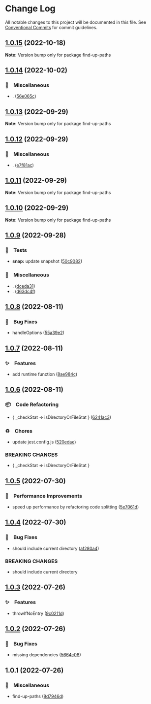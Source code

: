 # Change Log

All notable changes to this project will be documented in this file.
See [Conventional Commits](https://conventionalcommits.org) for commit guidelines.

## [1.0.15](https://github.com/bluelovers/ws-iconv/compare/find-up-paths@1.0.14...find-up-paths@1.0.15) (2022-10-18)

**Note:** Version bump only for package find-up-paths





## [1.0.14](https://github.com/bluelovers/ws-iconv/compare/find-up-paths@1.0.13...find-up-paths@1.0.14) (2022-10-02)



### 🔖　Miscellaneous

* . ([56e065c](https://github.com/bluelovers/ws-iconv/commit/56e065ce78a0e784397851ec6fb47baf3fb5963a))



## [1.0.13](https://github.com/bluelovers/ws-iconv/compare/find-up-paths@1.0.12...find-up-paths@1.0.13) (2022-09-29)

**Note:** Version bump only for package find-up-paths





## [1.0.12](https://github.com/bluelovers/ws-iconv/compare/find-up-paths@1.0.11...find-up-paths@1.0.12) (2022-09-29)



### 🔖　Miscellaneous

* . ([e7f81ac](https://github.com/bluelovers/ws-iconv/commit/e7f81acfe8c1a40cd6e9092b4bcf7b32ed92c062))



## [1.0.11](https://github.com/bluelovers/ws-iconv/compare/find-up-paths@1.0.10...find-up-paths@1.0.11) (2022-09-29)

**Note:** Version bump only for package find-up-paths





## [1.0.10](https://github.com/bluelovers/ws-iconv/compare/find-up-paths@1.0.9...find-up-paths@1.0.10) (2022-09-29)

**Note:** Version bump only for package find-up-paths





## [1.0.9](https://github.com/bluelovers/ws-iconv/compare/find-up-paths@1.0.8...find-up-paths@1.0.9) (2022-09-28)



### 🚨　Tests

* **snap:** update snapshot ([50c9082](https://github.com/bluelovers/ws-iconv/commit/50c90823b7b65aa3f10f14b771327e81f0905f6e))


### 🔖　Miscellaneous

* . ([dceda31](https://github.com/bluelovers/ws-iconv/commit/dceda31798222a650c62f9bd688b9fa55b915cc7))
* . ([d63dc4f](https://github.com/bluelovers/ws-iconv/commit/d63dc4f45321ac9d9f2811a1565ade6aaff0ffe1))



## [1.0.8](https://github.com/bluelovers/ws-iconv/compare/find-up-paths@1.0.7...find-up-paths@1.0.8) (2022-08-11)


### 🐛　Bug Fixes

* handleOptions ([55a39e2](https://github.com/bluelovers/ws-iconv/commit/55a39e2c92584c0fc107e45e3e75d3a09b0901fd))





## [1.0.7](https://github.com/bluelovers/ws-iconv/compare/find-up-paths@1.0.6...find-up-paths@1.0.7) (2022-08-11)


### ✨　Features

* add runtime function ([8ae984c](https://github.com/bluelovers/ws-iconv/commit/8ae984c30d770fe6d0c264644f42398abfd48173))





## [1.0.6](https://github.com/bluelovers/ws-iconv/compare/find-up-paths@1.0.5...find-up-paths@1.0.6) (2022-08-11)


### 📦　Code Refactoring

* { _checkStat => isDirectoryOrFileStat } ([6241ac3](https://github.com/bluelovers/ws-iconv/commit/6241ac379e3dbb6a054f64cfd677613d3d82b0ef))


### ♻️　Chores

* update jest.config.js ([520edae](https://github.com/bluelovers/ws-iconv/commit/520edae6273f468fb194a76486b80432b4d69758))


### BREAKING CHANGES

* { _checkStat => isDirectoryOrFileStat }





## [1.0.5](https://github.com/bluelovers/ws-iconv/compare/find-up-paths@1.0.4...find-up-paths@1.0.5) (2022-07-30)


### 🚀　Performance Improvements

* speed up performance by refactoring code splitting ([5e7061d](https://github.com/bluelovers/ws-iconv/commit/5e7061d8f0e2a451cbec262fd7a66acaa8bfe1a8))





## [1.0.4](https://github.com/bluelovers/ws-iconv/compare/find-up-paths@1.0.3...find-up-paths@1.0.4) (2022-07-30)


### 🐛　Bug Fixes

* should include current directory ([af280a4](https://github.com/bluelovers/ws-iconv/commit/af280a4d47d6462daaf8efd3090bf5c3b47e2d74))


### BREAKING CHANGES

* should include current directory





## [1.0.3](https://github.com/bluelovers/ws-iconv/compare/find-up-paths@1.0.2...find-up-paths@1.0.3) (2022-07-26)


### ✨　Features

* throwIfNoEntry ([9c0211d](https://github.com/bluelovers/ws-iconv/commit/9c0211dc6ee37372caaf6bf4a9c4583dc0dc695d))





## [1.0.2](https://github.com/bluelovers/ws-iconv/compare/find-up-paths@1.0.1...find-up-paths@1.0.2) (2022-07-26)


### 🐛　Bug Fixes

* missing dependencies ([5664c08](https://github.com/bluelovers/ws-iconv/commit/5664c08e38a5e43adfe7137a1dd6b61d5b486b55))





## 1.0.1 (2022-07-26)


### 🔖　Miscellaneous

* find-up-paths ([8d7946d](https://github.com/bluelovers/ws-iconv/commit/8d7946dba8cf7c94ee12a7e458da0bfec4936112))
